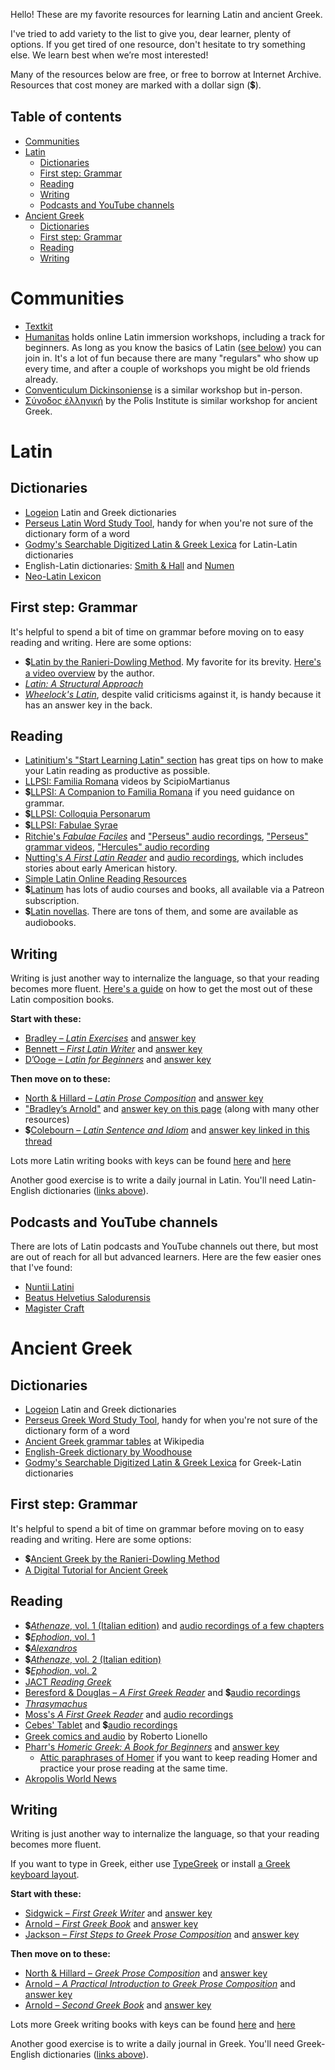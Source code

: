 Hello! These are my favorite resources for learning Latin and ancient Greek.

I've tried to add variety to the list to give you, dear learner, plenty of options. If you get tired of one resource, don't hesitate to try something else. We learn best when we’re most interested!

Many of the resources below are free, or free to borrow at Internet Archive. Resources that cost money are marked with a dollar sign (💲).

## Table of contents
- [Communities](#communities)
- [Latin](#latin)
  - [Dictionaries](#dictionaries)
  - [First step: Grammar](#first-step-grammar)
  - [Reading](#reading)
  - [Writing](#writing)
  - [Podcasts and YouTube channels](#podcasts-and-youtube-channels)
- [Ancient Greek](#ancient-greek)
  - [Dictionaries](#dictionaries-1)
  - [First step: Grammar](#first-step-grammar-1)
  - [Reading](#reading-1)
  - [Writing](#writing-1)

# Communities

- [Textkit](https://www.textkit.com/greek-latin-forum/)
- [Humanitas](https://www.conventiculum.com/2023-english) holds online Latin immersion workshops, including a track for beginners. As long as you know the basics of Latin ([see below](#first-step-grammar)) you can join in. It's a lot of fun because there are many "regulars" who show up every time, and after a couple of workshops you might be old friends already.
- [Conventiculum Dickinsoniense](https://blogs.dickinson.edu/dcc/2022/11/09/conventiculum-dickinsoniense-2023/) is a similar workshop but in-person.
- [Σύνοδος ἑλληνική](https://www.polisjerusalem.org/program/2022-synodos-hellenikos-%E1%BC%91%CE%BB%CE%BB%CE%B7%CE%BD%CE%B9%CE%BA%E1%BD%B8%CF%82-%CF%83%CF%8D%CE%BD%CE%BF%CE%B4%CE%BF%CF%82) by the Polis Institute is similar workshop for ancient Greek.

# Latin

## Dictionaries

- [Logeion](https://logeion.uchicago.edu) Latin and Greek dictionaries
- [Perseus Latin Word Study Tool](https://www.perseus.tufts.edu/hopper/morph?la=latin), handy for when you're not sure of the dictionary form of a word
- [Godmy's Searchable Digitized Latin & Greek Lexica](http://lexica.linguax.com/) for Latin-Latin dictionaries
- English-Latin dictionaries: [Smith & Hall](https://latinitium.com/latin-dictionaries/) and [Numen](https://latinlexicon.org/search_english.php)
- [Neo-Latin Lexicon](https://neolatinlexicon.org/adumbratio-old/)

## First step: Grammar

It's helpful to spend a bit of time on grammar before moving on to easy reading and writing. Here are some options:

- 💲[Latin by the Ranieri-Dowling Method](https://luke-ranieri.myshopify.com/products/latin-by-the-ranieri-dowling-method-latin-summary-of-forms-of-nouns-verbs-adjectives-pronouns-audio-grammar-tables). My favorite for its brevity. [Here's a video overview](https://www.youtube.com/watch?v=_yflqUWKVVc) by the author.
- [*Latin: A Structural Approach*](https://archive.org/details/latinstructurala00swee)
- [*Wheelock's Latin*](https://archive.org/details/wheelockslatin0000whee), despite valid criticisms against it, is handy because it has an answer key in the back.

## Reading

- [Latinitium's "Start Learning Latin" section](https://latinitium.com/#startlearninglatin) has great tips on how to make your Latin reading as productive as possible.
- [LLPSI: Familia Romana](https://www.youtube.com/playlist?list=PLU1WuLg45SiyrXahjvFahDuA060P487pV) videos by ScipioMartianus
- 💲[LLPSI: A Companion to Familia Romana](https://hackettpublishing.com/lingua-latina-per-se-illustrata-series/lingua-latina-a-companion-to-familia-romana-second-edition) if you need guidance on grammar.
- 💲[LLPSI: Colloquia Personarum](https://hackettpublishing.com/lingua-latina-per-se-illustrata-series/lingua-latina-colloquia-personarum-second-edition-with-full-color-illustrations)
- 💲[LLPSI: Fabulae Syrae](https://hackettpublishing.com/lingua-latina-per-se-illustrata-series/lingua-latina-fabulae-syrae)
- [Ritchie's *Fabulae Faciles*](https://geoffreysteadman.com/ritchies-fabulae-faciles/) and ["Perseus" audio recordings](http://indwellinglanguage.com/latin-media/latin-audio/perseus), ["Perseus" grammar videos](https://www.youtube.com/playlist?list=PLEC2sC2cPY4B7JSQfTPJKZU4XuoVm-Q7T), ["Hercules" audio recording](https://www.youtube.com/watch?v=cTvjDtJP_wU)
- [Nutting's *A First Latin Reader*](https://www.google.com/books/edition/A_First_Latin_Reader/ZLgKAwAAQBAJ) and [audio recordings](http://indwellinglanguage.com/latin-media/latin-audio/a-first-latin-reader), which includes stories about early American history.
- [Simple Latin Online Reading Resources](http://johnpiazza.net/latin/online-reading/)
- 💲[Latinum](https://www.latinum.org.uk/beginner) has lots of audio courses and books, all available via a Patreon subscription.
- 💲[Latin novellas](https://docs.google.com/document/d/1bF8hZuxTDtgNMSSdonEX112JJaVYqoPH7w27Oju9ETs). There are tons of them, and some are available as audiobooks.

## Writing

Writing is just another way to internalize the language, so that your reading becomes more fluent. [Here's a guide](https://latinitium.com/latin-prose-composition-books-and-method/) on how to get the most out of these Latin composition books.

**Start with these:**

- [Bradley – *Latin Exercises*](https://www.google.com/books/edition/_/84sCAAAAQAAJ) and [answer key](https://www.google.com/books/edition/_/FYwCAAAAQAAJ)
- [Bennett – *First Latin Writer*](https://www.google.com/books/edition/_/QZICAAAAQAAJ) and [answer key](https://www.google.com/books/edition/_/N5ECAAAAQAAJ)
- [D’Ooge – *Latin for Beginners*](https://www.google.com/books/edition/_/2uFEAAAAIAAJ) and [answer key](https://archive.org/details/bld-latin-for-beginners-key-rl)

**Then move on to these:**

- [North & Hillard – *Latin Prose Composition*](https://archive.org/details/north-m.-hilladr-a.-latin-prose-composition-1913) and [answer key](https://archive.org/details/LatinProseCompNorthHillardKEY)
- ["Bradley’s Arnold"](https://archive.org/details/practicalintrod00arnouoft) and [answer key on this page](http://hiberna-cr.wikidot.com/downloads) (along with many other resources)
- 💲[Colebourn – *Latin Sentence and Idiom*](https://www.amazon.com/Latin-Sentence-Idiom-Composition-Language/dp/0862922658) and [answer key linked in this thread](https://www.textkit.com/greek-latin-forum/viewtopic.php?f=3&t=64677)

Lots more Latin writing books with keys can be found [here](https://www.textkit.com/greek-latin-forum/viewtopic.php?f=6&p=213636) and [here](https://www.edonnelly.com/google.html#4)

Another good exercise is to write a daily journal in Latin. You'll need Latin-English dictionaries ([links above](#dictionaries)).

## Podcasts and YouTube channels

There are lots of Latin podcasts and YouTube channels out there, but most are out of reach for all but advanced learners. Here are the few easier ones that I've found:

- [Nuntii Latini](https://nuntiilatini.com/)
- [Beatus Helvetius Salodurensis](https://www.youtube.com/@beatushelvetiussalodurensi3658/videos)
- [Magister Craft](https://www.youtube.com/@MagisterCraft/videos)

# Ancient Greek

## Dictionaries

- [Logeion](https://logeion.uchicago.edu) Latin and Greek dictionaries
- [Perseus Greek Word Study Tool](https://www.perseus.tufts.edu/hopper/morph?la=greek), handy for when you're not sure of the dictionary form of a word
- [Ancient Greek grammar tables](https://en.m.wiktionary.org/wiki/Appendix:Ancient_Greek_grammar_tables) at Wikipedia
- [English-Greek dictionary by Woodhouse](https://artflsrv03.uchicago.edu/efts/woodhouse/woodhouse_search.html)
- [Godmy's Searchable Digitized Latin & Greek Lexica](http://lexica.linguax.com/) for Greek-Latin dictionaries

## First step: Grammar

It's helpful to spend a bit of time on grammar before moving on to easy reading and writing. Here are some options:

- 💲[Ancient Greek by the Ranieri-Dowling Method](https://luke-ranieri.myshopify.com/products/ancient-greek-by-the-ranieri-dowling-method-latin-summary-of-forms-of-nouns-verbs-adjectives-pronouns-audio-grammar-tables)
- [A Digital Tutorial for Ancient Greek](https://daedalus.umkc.edu/FirstGreekBook/index.html)

## Reading

- 💲[*Athenaze*, vol. 1 (Italian edition)](https://www.amazon.it/dp/8895611497) and [audio recordings of a few chapters](https://www.youtube.com/playlist?list=PLU1WuLg45SixrxviQiHOlkdkT-XPvyrgv)
- 💲[*Ephodion*, vol. 1](https://www.amazon.it/dp/8895611128)
- 💲[*Alexandros*](https://www.amazon.com/dp/8493579874)
- 💲[*Athenaze*, vol. 2 (Italian edition)](https://www.amazon.it/dp/8895611500)
- 💲[*Ephodion*, vol. 2](https://www.amazon.it/dp/8895611209)
- [JACT *Reading Greek*](https://archive.org/details/readinggreektext0000unse)
- [Beresford & Douglas – *A First  Greek  Reader*](https://archive.org/details/BERESFORDDOUGLAS-AFirstGreekReader) and 💲[audio recordings](https://ancientgreek.eu/edu/first-greek-reader.html)
- [*Thrasymachus*](https://archive.org/details/Thrasymachus_A_New_Greek_Course)
- [Moss's *A First Greek Reader*](https://www.google.com/books/edition/_/-A4BAAAAYAAJ) and [audio recordings](https://www.latinperdiem.com/a-first-greek-reader-charles-melville-moss-audio-files/)
- [Cebes' Tablet](https://geoffreysteadman.com/cebes-tablet/) and 💲[audio recordings](https://ancientgreek.eu/audiobooks/cebes.html)
- [Greek comics and audio](https://archive.org/details/@bedwere?and[]=subject%3A%22Ancient+Greek%22) by Roberto Lionello
- [Pharr's *Homeric Greek: A Book for Beginners*](https://archive.org/details/PharrBeginningHomericGreek1920) and [answer key](https://archive.org/details/pharr-answer-key)
  - [Attic paraphrases of Homer](https://ryanfb.xyz/etc/2019/02/25/resources_for_reading_homeric_greek.html#paraphrases) if you want to keep reading Homer and practice your prose reading at the same time.
- [Akropolis World News](http://www.akwn.net/)

## Writing

Writing is just another way to internalize the language, so that your reading becomes more fluent.

If you want to type in Greek, either use [TypeGreek](https://www.typegreek.com/) or install [a Greek keyboard layout](https://help.keyman.com/keyboard/galaxie_greek_mnemonic/3.2.2/galaxie_greek_mnemonic).

**Start with these:**

- [Sidgwick – *First Greek Writer*](https://www.google.com/books/edition/_/YI0CAAAAQAAJ) and [answer key](https://www.google.com/books/edition/_/Zo0CAAAAQAAJ)
- [Arnold – *First Greek Book*](https://www.google.com/books/edition/_/Ok0EAAAAQAAJ) and [answer key](https://www.google.com/books/edition/_/OU0EAAAAQAAJ)
- [Jackson – *First Steps to Greek Prose Composition*](https://www.google.com/books/edition/_/JpMCAAAAQAAJ) and [answer key](https://www.google.com/books/edition/_/KJMCAAAAQAAJ)

**Then move on to these:**

- [North & Hillard – *Greek Prose Composition*](https://archive.org/details/greekprosecompos0000nort) and [answer key](https://archive.org/details/rl-nh-greek-prose-composition-key)
- [Arnold – *A Practical Introduction to Greek Prose Composition*](https://www.google.com/books/edition/_/3ygSAAAAIAAJ) and [answer key](https://www.google.com/books/edition/_/XYgCAAAAQAAJ)
- [Arnold – *Second Greek Book*](https://www.google.com/books/edition/_/EIsCAAAAQAAJ) and [answer key](https://www.google.com/books/edition/_/EYsCAAAAQAAJ)

Lots more Greek writing books with keys can be found [here](https://www.textkit.com/greek-latin-forum/viewtopic.php?f=6&p=213636) and [here](https://www.edonnelly.com/google.html#11)

Another good exercise is to write a daily journal in Greek. You'll need Greek-English dictionaries ([links above](#dictionaries-1)).
